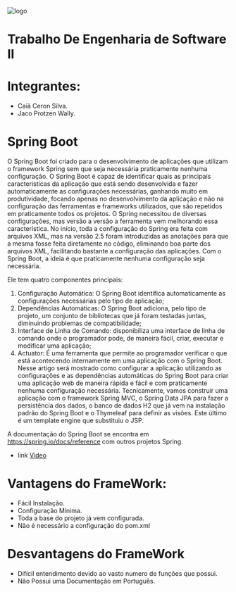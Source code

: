 ![logo](http://sisdia.abmes.org.br/images/logo/5000_Logo.jpg)

# Trabalho De Engenharia de Software II

# Integrantes:
- Caiã Ceron Silva.
- Jaco Protzen Wally.

# Spring Boot

O Spring Boot foi criado para o desenvolvimento de aplicações que utilizam o framework Spring sem que seja necessária praticamente nenhuma configuração. O Spring Boot é capaz de identificar quais as principais características da aplicação que está sendo desenvolvida e fazer automaticamente as configurações necessárias, ganhando muito em produtividade, focando apenas no desenvolvimento da aplicação e não na configuração das ferramentas e frameworks utilizados, que são repetidos em praticamente todos os projetos.
O Spring necessitou de diversas configurações, mas versão a versão a ferramenta vem melhorando essa característica. No início, toda a configuração do Spring era feita com arquivos XML, mas na versão 2.5 foram introduzidas as anotações para que a mesma fosse feita diretamente no código, eliminando boa parte dos arquivos XML, facilitando bastante a configuração das aplicações. Com o Spring Boot, a ideia é que praticamente nenhuma configuração seja necessária.

Ele tem quatro componentes principais:
1.	Configuração Automática: O Spring Boot identifica automaticamente as configurações necessárias pelo tipo de aplicação;
2.	Dependências Automáticas: O Spring Boot adiciona, pelo tipo de projeto, um conjunto de bibliotecas que já foram testadas juntas, diminuindo problemas de compatibilidade;
3.	Interface de Linha de Comando: disponibiliza uma interface de linha de comando onde o programador pode, de maneira fácil, criar, executar e modificar uma aplicação;
4.	Actuator: É uma ferramenta que permite ao programador verificar o que está acontecendo internamente em uma aplicação com o Spring Boot.
Nesse artigo será mostrado como configurar a aplicação utilizando as configurações e as dependências automáticas do Spring Boot para criar uma aplicação web de maneira rápida e fácil e com praticamente nenhuma configuração necessária. Tecnicamente, vamos construir uma aplicação com o framework Spring MVC, o Spring Data JPA para fazer a persistência dos dados, o banco de dados H2 que já vem na instalação padrão do Spring Boot e o Thymeleaf para definir as visões. Este último é um template engine que substituiu o JSP.

A documentação do Spring Boot se encontra em https://spring.io/docs/reference com outros projetos Spring.
- link [Video](https://youtu.be/B0n81FgEEtY)

# Vantagens do FrameWork:
- Fácil Instalação.
- Configuração Mínima.
- Toda a base do projeto já vem configurada.
- Não é necessário a configuração do pom.xml

# Desvantagens do FrameWork
- Difícil entendimento devido ao vasto numero de funções que possui.
- Não Possui uma Documentação em Português.
